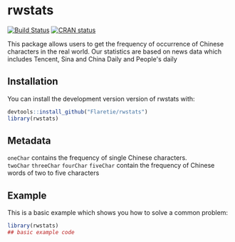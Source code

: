 
# rwstats

<!-- badges: start -->
[![Build Status](https://travis-ci.org/Flaretie/rwstats.svg?branch=master)](https://travis-ci.org/Flaretie/rwstats)
[![CRAN status](https://www.r-pkg.org/badges/version/rwstats)](https://cran.r-project.org/package=rwstats)
<!-- badges: end -->

This package allows users to get the frequency of occurrence of Chinese characters in the real world.
Our statistics are based on news data which includes Tencent, Sina and China Daily and People's daily


## Installation

You can install the development version version of rwstats with:

``` r
devtools::install_github("Flaretie/rwstats")
library(rwstats)
```

## Metadata
`oneChar` contains the frequency of single Chinese characters.  
`twoChar` `threeChar` `fourChar` `fiveChar` contain the frequency of Chinese words of two to five characters

## Example

This is a basic example which shows you how to solve a common problem:

``` r
library(rwstats)
## basic example code
```


